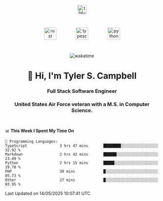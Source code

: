 <p align="center">
<a href="https://www.linkedin.com/in/t36campbell" target="blank"><img align="center" src="https://ik.imagekit.io/t36campbell/Portfolio/linkedin.png.original_m8bbGgPh6.png" alt="t36campbell" height="30" width="30" /></a>
</p>
<p align="center">
    <img src="https://rustacean.net/assets/rustacean-orig-noshadow.svg" alt="rust" width="40" height="40" style="margin: 6%;" />
    <img src="https://cdn.worldvectorlogo.com/logos/typescript.svg" alt="typescript" width="40" height="40" style="margin: 6%;" />
    <img src="https://cdn.worldvectorlogo.com/logos/python-5.svg" alt="python" width="40" height="40" style="margin: 6%;" />
</p>
<div align="center">
  
  ![wakatime](https://wakatime.com/badge/user/738aac7f-8868-4bc3-a1df-4c36703ee4b6.svg)
  
</div>

<h1 align="center">👋 Hi, I'm Tyler S. Campbell</h1>
<h3 align="center">Full Stack Software Engineer</h3>
<h3 align="center">United States Air Force veteran with a M.S. in Computer Science.</h3>
<br>

<!--START_SECTION:waka-->
📊 **This Week I Spent My Time On** 

```text
💬 Programming Languages: 
TypeScript               3 hrs 47 mins       ████████░░░░░░░░░░░░░░░░░   32.92 % 
Markdown                 2 hrs 42 mins       ██████░░░░░░░░░░░░░░░░░░░   23.49 % 
Python                   2 hrs 15 mins       █████░░░░░░░░░░░░░░░░░░░░   19.70 % 
PHP                      39 mins             █░░░░░░░░░░░░░░░░░░░░░░░░   05.73 % 
Other                    27 mins             █░░░░░░░░░░░░░░░░░░░░░░░░   03.95 % 
```


 Last Updated on 14/05/2025 10:07:41 UTC
<!--END_SECTION:waka-->
